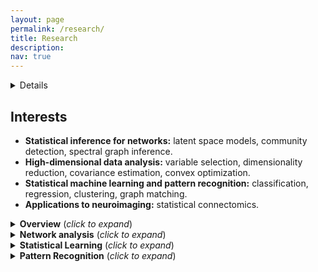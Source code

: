```yaml
---
layout: page
permalink: /research/
title: Research
description: 
nav: true
---
```


<details markdown="1">
.. my stuff
</details>

## Interests

- **Statistical inference for networks:** latent space models, community detection, spectral graph inference.
- **High-dimensional data analysis:** variable selection, dimensionality reduction, covariance estimation, convex optimization.
- **Statistical machine learning and pattern recognition:** classification, regression, clustering, graph matching.
- **Applications to neuroimaging:** statistical connectomics.


<details markdown="1">
<summary> <b>Overview</b> (<i>click to expand</i>) </summary><p>

I am interested in the statistical, mathematical and computational aspectsof methodologies for problems that arise in data science, especially for *large and complex data*. My research combines the following themes.

- Developing statistical methodologies for complex and high-dimensional data to make*interpretable and efficient inferences* by exploiting low-dimensional structures in the data.

- Constructing *computationally efficient and robust algorithms* for large-scale data analysis, in particular through spectral methods and convex optimization.

- Studying the theoretical aspects of the above problems within a formal statistical framework to *quantify uncertainty* and to better *understand their non-asymptotic performanceand limitations*.

- Applying these methodologies to relevant scientific problems,  with a special focus on neuroscience applications to understand the connectivity of the brain.

Broadly speaking, my work can be classified into three areas: statistical modeling,estimation and inference for *network analysis*, supervised and unsupervised *machine learning* methods forcomplex data types, and methodology and theory for *pattern recognition* in graphs.

</p></details>

<details>
<summary> <b>Network analysis</b> (<i>click to expand</i>) </summary><p>

The analysis of network data has received increasing attention motivated by the study of complex systems with interactive units. Examples of these systems appearin social, biological and technological networks, among others fields. My work in this area focuses in addressing estimation and inference problems by exploiting low-dimensional representations using a combination of latent space models and spectral graph inference. I have worked in developing new methodologies with provable theoretical guarantees for performing network inferences tasks including community detection, dimensionality reduction, or graph hypothesis testing, particularly for problems involving multiple networks.

<div class="row justify-content-sm-center">
    <div class="col-sm mt-3 mt-md-0">
        <img class="img-fluid" src="{{ '/assets/img/FB-SPCA.jpg' | relative_url }}" alt="" title="example image"/>
    </div>
    <div class="col-sm mt-3 mt-md-0">
        <img class="img-fluid" src="{{ '/assets/img/FB-latentpositions-laplacian.png' | relative_url }}" alt="" title="example image"/>
    </div>
</div>


**References**

* **Overlapping community detection in networks via sparse spectral decomposition**<br>
*Jesús Arroyo*, Elizaveta Levina<br>
*Sankhya A (Special Issue on Network Analysis)* (2020), accepted pending minor revisions.<br>
[[preprint]](https://arxiv.org/abs/2009.10641)[[code]](https://github.com/jesusdaniel/spcaCD)
* **Inference for multiple heterogeneous networks with a common invariant subspace**<br>
*Jesús Arroyo*, Avanti Athreya, Joshua Cape, Guodong Chen, Carey E. Priebe, Joshua T. Vogelstein<br>
*Journal of Machine Learning Research* (2020), to appear.<br>
[[preprint]](https://arxiv.org/pdf/1906.10026.pdf)[[R code]](https://github.com/jesusdaniel/mase)[[Python code]](https://graspy.neurodata.io/reference/embed.html#graspologic.embed.MultipleASE)
* **Joint embedding of graphs**<br>
Shangsi Wang, *Jesús Arroyo*, Joshua T. Vogelstein, Carey E. Priebe<br>
*IEEE Transactions on Pattern Analysis and Machine Intelligence* (2019), in press.<br>
[[journal]](https://ieeexplore.ieee.org/abstract/document/8889404/) 
* **Multiple Network Embedding for Anomaly Detection in Time Series of Graphs**<br>
Guodong Chen, *Jesús Arroyo*, Avanti Athreya, Joshua Cape, Joshua T Vogelstein, Youngser Park, Chris White, Jonathan Larson, Weiwei Yang, Carey E Priebe<br>
[[preprint]](https://arxiv.org/abs/2008.10055)

</p></details>




<details>
<summary>  <b>Statistical Learning</b> (<i>click to expand</i>)</summary> 

Modern high-dimensional settings in statistics and machine learning are often concerned withvariable selection or regularization approaches to reduce the dimension of the problem andto discover meaningful associations between variables. These tasks become more challengingin complex datasets with additional multi-scale structure in the variables, such as networks,tensors or multimodal data, which often show strong dependence associations between variables. I have worked in developingnew techniques to study these problems by introducing novel regularizations and methodologies that deal with thecomplexity of the data effectively in supervised learning with network-valued covariates, dimensionality reduction, graphical model learning, and applications to brain network classification.

<div class="row justify-content-sm-center">
    <div class="col-sm mt-3 mt-md-0">
        <img class="img-fluid mx-auto d-block" src="{{ '/assets/img/fMRI-classification.png' | relative_url }}" alt="Graph classification" title="Graph classification"/>
    </div>
</div>
<div class="row justify-content-sm-center">
    <div class="col-sm-4 mt-3 mt-md-0">
        <img class="img-fluid" src="{{ '/assets/img/fMRI1.png' | relative_url }}" alt="" title="example image"/>
    </div>
    <div class="col-sm-6 mt-3 mt-md-0">
        <img class="img-fluid" src="{{ '/assets/img/Brain_network_steve_ind27_s.png' | relative_url }}" alt="" title="example image"/>
    </div>
</div>

**References**

* **Network classification with applications to brain connectomics**<br>
*Jesús D. Arroyo Relión*, Daniel Kessler, Elizaveta Levina, Stephan F. Taylor<br>
*The Annals of Applied Statistics* (2019), 13(3), 1648-1677.<br>
[[journal]](https://projecteuclid.org/euclid.aoas/1571277767) 
* **Efficient distributed estimation of inverse covariance matrices**<br>
*Jesús Arroyo*, Elizabeth Hou<br>
*IEEE Statistical Signal Processing Workshop (SSP)* (2016), pages 1-5.<br>
[[conference proceedings]](https://ieeexplore.ieee.org/abstract/document/7551705)
* **Simultaneous prediction and community detection for networks with application to neuroimaging**<br>
*Jesús Arroyo*, Elizaveta Levina<br>
[[preprint]](https://arxiv.org/pdf/2002.01645.pdf)[[code]](https://github.com/jesusdaniel/glmblock)


</details>

<details>
<summary> <b>Pattern Recognition</b> (<i>click to expand</i>)</summary><p> 

Identifying patterns or similarities between nodes is an important task in the study of network data. *Graph matching* is the problem of finding a meaningful correspondence between the nodes of two or more networks, and has applications in fields such as neuroscience, image processing or data security. Part of my work has focused in studying this problem from a statistical framework, by developing flexible and tractable statistical models and efficient computational tools, and analyzing the theoretical performance and limitations of these methodologies.

<div class="row justify-content-sm-center">
    <div class="col-sm mt-3 mt-md-0">
        <img class="img-fluid w-50 mx-auto d-block" src="{{ '/assets/img/GM-problem.png' | relative_url }}" alt="Graph matching problem" title="Graph matching problem"/>
    </div>
</div>

**References**

* **Maximum Likelihood Estimation and Graph Matching in Errorfully Observed Networks**<br>
*Jesús Arroyo*, Daniel L. Sussman, Carey E. Priebe, Vince Lyzinski<br>
*Journal of Computational and Graphical Statistics* (2021)<br>
[[journal]](https://www.tandfonline.com/doi/full/10.1080/10618600.2021.1872582)[[preprint]](https://arxiv.org/pdf/1812.10519.pdf) [[code]](https://github.com/dpmcsuss/gmmle)
* **Graph matching between bipartite and unipartite networks: to collapse, or not to collapse, that is the question**<br>
*Jesús Arroyo*, Carey E. Priebe, Vince Lyzinski<br>
[[preprint]](https://arxiv.org/abs/2002.01648)


</p></details>
